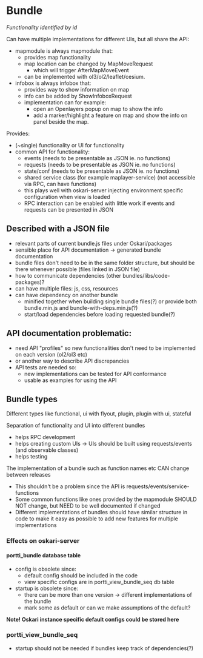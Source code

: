 # Bundle

*Functionality identified by id*

Can have multiple implementations for different UIs, but all share the API:
- mapmodule is always mapmodule that:
	- provides map functionality
	- map location can be changed by MapMoveRequest
		- which will trigger AfterMapMoveEvent
	- can be implemented with ol3/ol2/leaflet/cesium.
- infobox is always infobox that:
	- provides way to show information on map
	- info can be added by ShowInfoboxRequest
	- implementation can for example: 
		- open an Openlayers popup on map to show the info
		- add a marker/highlight a feature on map and show the info on panel beside the map.
  
Provides:
- (~single) functionality or UI for functionality
- common API for functionality:
	- events (needs to be presentable as JSON ie. no functions)
	- requests (needs to be presentable as JSON ie. no functions)
	- state/conf (needs to be presentable as JSON ie. no functions)
	- shared service class (for example maplayer-service) (not accessible via RPC, can have functions)
	- this plays well with oskari-server injecting environment specific configuration when view is loaded
	- RPC interaction can be enabled with little work if events and requests can be presented in JSON

## Described with a JSON file
- relevant parts of current bundle.js files under Oskari/packages
- sensible place for API documentation -> generated bundle documentation
- bundle files don't need to be in the same folder structure, but should be there whenever possible (files linked in JSON file)
- how to communicate dependencies (other bundles/libs/code-packages)?
- can have multiple files: js, css, resources
- can have dependency on another bundle
	- minified together when building single bundle files(?) or provide both bundle.min.js and bundle-with-deps.min.js(?)
	- start/load dependencies before loading requested bundle(?) 

## API documentation problematic: 
- need API "profiles" so new functionalities don't need to be implemented on each version (ol2/ol3 etc)
- or another way to describe API discrepancies
- API tests are needed so:
	- new implementations can be tested for API conformance
	- usable as examples for using the API

## Bundle types

Different types like functional, ui with flyout, plugin, plugin with ui, stateful

Separation of functionality and UI into different bundles
- helps RPC development
- helps creating custom UIs -> UIs should be built using requests/events (and observable classes)
- helps testing

The implementation of a bundle such as function names etc CAN change between releases
- This shouldn't be a problem since the API is requests/events/service-functions
- Some common functions like ones provided by the mapmodule SHOULD NOT change, but NEED to be well documented if changed
- Different implementations of bundles should have similar structure in code to make it easy as possible to add new features for multiple implementations 

### Effects on oskari-server 

#### portti_bundle database table
- config is obsolete since:
  - default config should be included in the code
  - view specific configs are in portti_view_bundle_seq db table
- startup is obsolete since:
	- there can be more than one version -> different implementations of the bundle
	- mark some as default or can we make assumptions of the default?

**Note! Oskari instance specific default configs could be stored here**

### portti_view_bundle_seq
- startup should not be needed if bundles keep track of dependencies(?)
